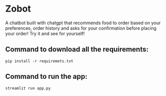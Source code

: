 # Zobot
A chatbot built with chatgpt that recommends food to order based on your preferences, order history and asks for your confirmation before placing your order!
Try it and see for yourself!

## Command to download all the requirements:
```
pip install -r requiremets.txt
```

## Command to run the app:
```
streamlit run app.py
```
